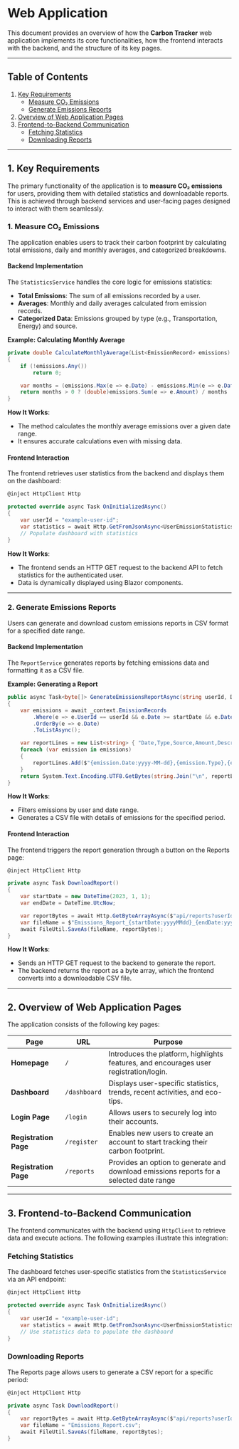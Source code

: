 

# **Web Application**

This document provides an overview of how the **Carbon Tracker** web application implements its core functionalities, how the frontend interacts with the backend, and the structure of its key pages.

---

## **Table of Contents**
1. [Key Requirements](#key-requirements)
   - [Measure CO₂ Emissions](#1-measure-co₂-emissions)
   - [Generate Emissions Reports](#2-generate-emissions-reports)
2. [Overview of Web Application Pages](#overview-of-web-application-pages)
3. [Frontend-to-Backend Communication](#frontend-to-backend-communication)
   - [Fetching Statistics](#fetching-statistics)
   - [Downloading Reports](#downloading-reports)


---

## **1. Key Requirements**

The primary functionality of the application is to **measure CO₂ emissions** for users, providing them with detailed statistics and downloadable reports. This is achieved through backend services and user-facing pages designed to interact with them seamlessly.

### **1. Measure CO₂ Emissions**
The application enables users to track their carbon footprint by calculating total emissions, daily and monthly averages, and categorized breakdowns.

#### **Backend Implementation**
The `StatisticsService` handles the core logic for emissions statistics:
- **Total Emissions**: The sum of all emissions recorded by a user.
- **Averages**: Monthly and daily averages calculated from emission records.
- **Categorized Data**: Emissions grouped by type (e.g., Transportation, Energy) and source.

**Example: Calculating Monthly Average**
```csharp
private double CalculateMonthlyAverage(List<EmissionRecord> emissions)
{
    if (!emissions.Any())
        return 0;

    var months = (emissions.Max(e => e.Date) - emissions.Min(e => e.Date)).Days / 30.0;
    return months > 0 ? (double)emissions.Sum(e => e.Amount) / months : 0;
}
```

**How It Works**:
- The method calculates the monthly average emissions over a given date range.
- It ensures accurate calculations even with missing data.

#### **Frontend Interaction**
The frontend retrieves user statistics from the backend and displays them on the dashboard:
```csharp
@inject HttpClient Http

protected override async Task OnInitializedAsync()
{
    var userId = "example-user-id";
    var statistics = await Http.GetFromJsonAsync<UserEmissionStatistics>($"api/statistics/{userId}");
    // Populate dashboard with statistics
}
```

**How It Works**:
- The frontend sends an HTTP GET request to the backend API to fetch statistics for the authenticated user.
- Data is dynamically displayed using Blazor components.

---

### **2. Generate Emissions Reports**
Users can generate and download custom emissions reports in CSV format for a specified date range.

#### **Backend Implementation**
The `ReportService` generates reports by fetching emissions data and formatting it as a CSV file.

**Example: Generating a Report**
```csharp
public async Task<byte[]> GenerateEmissionsReportAsync(string userId, DateTime startDate, DateTime endDate)
{
    var emissions = await _context.EmissionRecords
        .Where(e => e.UserId == userId && e.Date >= startDate && e.Date <= endDate)
        .OrderBy(e => e.Date)
        .ToListAsync();

    var reportLines = new List<string> { "Date,Type,Source,Amount,Description" };
    foreach (var emission in emissions)
    {
        reportLines.Add($"{emission.Date:yyyy-MM-dd},{emission.Type},{emission.Source},{emission.Amount},{emission.Description}");
    }
    return System.Text.Encoding.UTF8.GetBytes(string.Join("\n", reportLines));
}
```

**How It Works**:
- Filters emissions by user and date range.
- Generates a CSV file with details of emissions for the specified period.

#### **Frontend Interaction**
The frontend triggers the report generation through a button on the Reports page:
```csharp
@inject HttpClient Http

private async Task DownloadReport()
{
    var startDate = new DateTime(2023, 1, 1);
    var endDate = DateTime.UtcNow;

    var reportBytes = await Http.GetByteArrayAsync($"api/reports?userId=example-user-id&startDate={startDate}&endDate={endDate}");
    var fileName = $"Emissions_Report_{startDate:yyyyMMdd}_{endDate:yyyyMMdd}.csv";
    await FileUtil.SaveAs(fileName, reportBytes);
}
```

**How It Works**:
- Sends an HTTP GET request to the backend to generate the report.
- The backend returns the report as a byte array, which the frontend converts into a downloadable CSV file.

---

## **2. Overview of Web Application Pages**

The application consists of the following key pages:

| **Page**                | **URL**         | **Purpose**                                                                                       |
|--------------------------|-----------------|---------------------------------------------------------------------------------------------------|
| **Homepage**             | `/`             | Introduces the platform, highlights features, and encourages user registration/login.             |
| **Dashboard**            | `/dashboard`    | Displays user-specific statistics, trends, recent activities, and eco-tips.                      |
| **Login Page**           | `/login`        | Allows users to securely log into their accounts.                                                 |
| **Registration Page**    | `/register`     | Enables new users to create an account to start tracking their carbon footprint.                 |
| **Registration Page**    | `/reports`     | Provides an option to generate and download emissions reports for a selected date range              |

---

## **3. Frontend-to-Backend Communication**

The frontend communicates with the backend using `HttpClient` to retrieve data and execute actions. The following examples illustrate this integration:

### **Fetching Statistics**
The dashboard fetches user-specific statistics from the `StatisticsService` via an API endpoint:
```csharp
@inject HttpClient Http

protected override async Task OnInitializedAsync()
{
    var userId = "example-user-id"; 
    var statistics = await Http.GetFromJsonAsync<UserEmissionStatistics>($"api/statistics/{userId}");
    // Use statistics data to populate the dashboard
}
```

### **Downloading Reports**
The Reports page allows users to generate a CSV report for a specific period:
```csharp
@inject HttpClient Http

private async Task DownloadReport()
{
    var reportBytes = await Http.GetByteArrayAsync($"api/reports?userId=example-user-id&startDate=2023-01-01&endDate={DateTime.UtcNow}");
    var fileName = "Emissions_Report.csv";
    await FileUtil.SaveAs(fileName, reportBytes);
}
```
